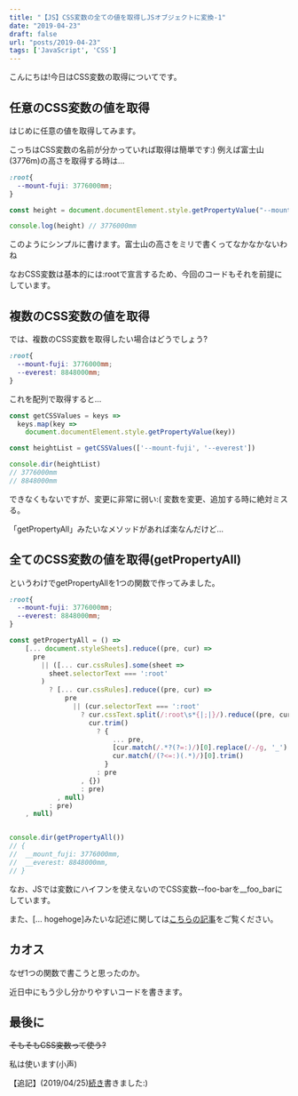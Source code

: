 ```yaml
---
title: "【JS】CSS変数の全ての値を取得しJSオブジェクトに変換-1"
date: "2019-04-23"
draft: false
url: "posts/2019-04-23"
tags: ['JavaScript', 'CSS']
---
```


こんにちは!今日はCSS変数の取得についてです。

## 任意のCSS変数の値を取得

はじめに任意の値を取得してみます。

こっちはCSS変数の名前が分かっていれば取得は簡単です:) 例えば富士山(3776m)の高さを取得する時は...

```css
:root{
  --mount-fuji: 3776000mm;
}
```

```javascript
const height = document.documentElement.style.getPropertyValue("--mount-fuji")

console.log(height) // 3776000mm
```

このようにシンプルに書けます。富士山の高さをミリで書くってなかなかないわね

なおCSS変数は基本的には:rootで宣言するため、今回のコードもそれを前提にしています。
## 複数のCSS変数の値を取得

では、複数のCSS変数を取得したい場合はどうでしょう?
```css
:root{
  --mount-fuji: 3776000mm;
  --everest: 8848000mm; 
}
```

これを配列で取得すると...
```javascript
const getCSSValues = keys =>
  keys.map(key =>
    document.documentElement.style.getPropertyValue(key))

const heightList = getCSSValues(['--mount-fuji', '--everest'])

console.dir(heightList)
// 3776000mm
// 8848000mm
```

できなくもないですが、変更に非常に弱い:( 変数を変更、追加する時に絶対ミスる。

「getPropertyAll」みたいなメソッドがあれば楽なんだけど...

## 全てのCSS変数の値を取得(getPropertyAll)

というわけでgetPropertyAllを1つの関数で作ってみました。

```css
:root{
  --mount-fuji: 3776000mm;
  --everest: 8848000mm; 
}
```

```javascript
const getPropertyAll = () =>
    [... document.styleSheets].reduce((pre, cur) =>
      pre
        || ([... cur.cssRules].some(sheet =>
          sheet.selectorText === ':root'
        )
          ? [... cur.cssRules].reduce((pre, cur) =>
              pre
                || (cur.selectorText === ':root'
                  ? cur.cssText.split(/:root\s*{|;|}/).reduce((pre, cur)　=>
                    cur.trim()
                      ? {
                          ... pre,
                          [cur.match(/.*?(?=:)/)[0].replace(/-/g, '_').trim()]:
                          cur.match(/(?<=:)(.*)/)[0].trim()
                        }
                      : pre
                  , {})
                  : pre)
            , null)
          : pre)
    , null)


console.dir(getPropertyAll())
// {
//  __mount_fuji: 3776000mm,
//  __everest: 8848000mm,
// }
```

なお、JSでは変数にハイフンを使えないのでCSS変数--foo-barを__foo_barにしています。

また、[...  hogehoge]みたいな記述に関しては[こちらの記事](https://jsnotice.com/posts/2019-04-22)をご覧ください。
## カオス

なぜ1つの関数で書こうと思ったのか。

近日中にもう少し分かりやすいコードを書きます。

## 最後に
~~そもそもCSS変数って使う?~~

私は使います(小声)

【追記】(2019/04/25)[続き](https://jsnotice.com/posts/2019-04-25)書きました:)